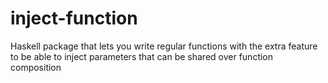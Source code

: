 inject-function
===============

Haskell package that lets you write regular functions with the extra feature to be able to inject parameters that can be shared over function composition
